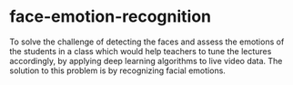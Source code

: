 # face-emotion-recognition
To solve the challenge of detecting the faces and assess the emotions of the students in a class which would help teachers to tune the lectures accordingly, by applying deep learning algorithms to live video data. The solution to this problem is by recognizing facial emotions.
